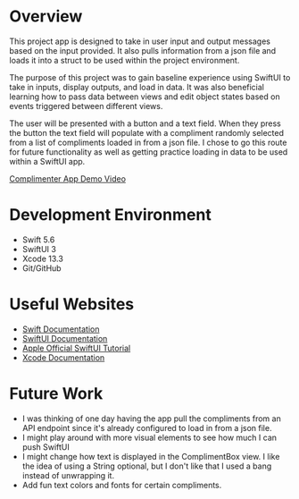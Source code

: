 # Overview

This project app is designed to take in user input and output messages based on the input provided. It also pulls information from a json file and loads it into a struct to be used within the project environment. 

The purpose of this project was to gain baseline experience using SwiftUI to take in inputs, display outputs, and load in data. It was also beneficial learning how to pass data between views and edit object states based on events triggered between different views.

The user will be presented with a button and a text field. When they press the button the text field will populate with a compliment randomly selected from a list of compliments loaded in from a json file. I chose to go this route for future functionality as well as getting practice loading in data to be used within a SwiftUI app.

[Complimenter App Demo Video](https://youtu.be/L9Ixw-ORpn8)

# Development Environment

* Swift 5.6
* SwiftUI 3
* Xcode 13.3
* Git/GitHub

# Useful Websites

* [Swift Documentation](https://www.swift.org/documentation/)
* [SwiftUI Documentation](https://developer.apple.com/documentation/swiftui/)
* [Apple Official SwiftUI Tutorial](https://developer.apple.com/tutorials/swiftui)
* [Xcode Documentation](https://developer.apple.com/documentation/xcode)

# Future Work

* I was thinking of one day having the app pull the compliments from an API endpoint since it's already configured to load in from a json file.
* I might play around with more visual elements to see how much I can push SwiftUI
* I might change how text is displayed in the ComplimentBox view. I like the idea of using a String optional, but I don't like that I used a bang instead of unwrapping it.
* Add fun text colors and fonts for certain compliments.

